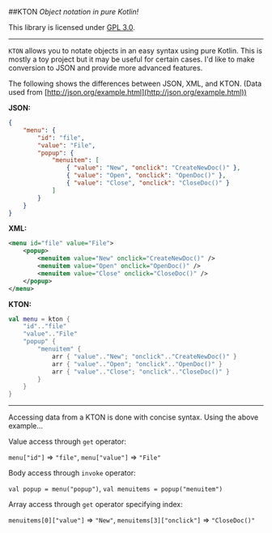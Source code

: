 ##KTON
_Object notation in pure Kotlin!_

This library is licensed under [GPL 3.0](http://www.gnu.org/licenses/gpl-3.0.en.html).

---

`KTON` allows you to notate objects in an easy syntax using pure Kotlin. This is mostly a toy project
but it may be useful for certain cases. I'd like to make conversion to JSON and provide more advanced features.

The following shows the differences between JSON, XML, and KTON. (Data used from [http://json.org/example.html](http://json.org/example.html))

**JSON:**

```json
{
    "menu": {
        "id": "file",
        "value": "File",
        "popup": {
            "menuitem": [
                { "value": "New", "onclick": "CreateNewDoc()" },
                { "value": "Open", "onclick": "OpenDoc()" },
                { "value": "Close", "onclick": "CloseDoc()" }
            ]
        }
    }
}
```

**XML:**

```xml
<menu id="file" value="File">
    <popup>
        <menuitem value="New" onclick="CreateNewDoc()" />
        <menuitem value="Open" onclick="OpenDoc()" />
        <menuitem value="Close" onclick="CloseDoc()" />
    </popup>
</menu>
```

**KTON:**

```kotlin
val menu = kton {
    "id".."file"
    "value".."File"
    "popup" {
        "menuitem" {
            arr { "value".."New"; "onclick".."CreateNewDoc()" }
            arr { "value".."Open"; "onclick".."OpenDoc()" }
            arr { "value".."Close"; "onclick".."CloseDoc()" }
        }
    }
}
```

---

Accessing data from a KTON is done with concise syntax. Using the above example...

Value access through `get` operator:

`menu["id"]` => `"file"`, `menu["value"]` => `"File"`

Body access through `invoke` operator:

`val popup = menu("popup")`, `val menuitems = popup("menuitem")`

Array access through `get` operator specifying index:

`menuitems[0]["value"]` => `"New"`, `menuitems[3]["onclick"]` => `"CloseDoc()"`